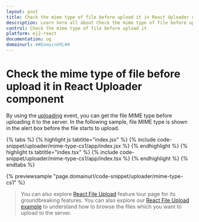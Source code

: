 ```yaml
---
layout: post
title: Check the mime type of file before upload it in React Uploader component | Syncfusion
description: Learn here all about Check the mime type of file before upload it in Syncfusion React Uploader component of Syncfusion Essential JS 2 and more.
control: Check the mime type of file before upload it 
platform: ej2-react
documentation: ug
domainurl: ##DomainURL##
---
```


# Check the mime type of file before upload it in React Uploader component

By using the [uploading](https://ej2.syncfusion.com/react/documentation/api/uploader/#uploading) event, you can get the file MIME type before uploading it to the server.
In the following sample, file MIME type is shown in the alert box before the file starts to upload.

{% tabs %}
{% highlight js tabtitle="index.jsx" %}
{% include code-snippet/uploader/mime-type-cs1/app/index.jsx %}
{% endhighlight %}
{% highlight ts tabtitle="index.tsx" %}
{% include code-snippet/uploader/mime-type-cs1/app/index.tsx %}
{% endhighlight %}
{% endtabs %}

 {% previewsample "page.domainurl/code-snippet/uploader/mime-type-cs1" %}

>You can also explore [React File Upload](https://www.syncfusion.com/react-components/react-file-upload) feature tour page for its groundbreaking features. You can also explore our [React File Upload example](https://ej2.syncfusion.com/react/demos/#/material/uploader/default) to understand how to browse the files which you want to upload to the server.
